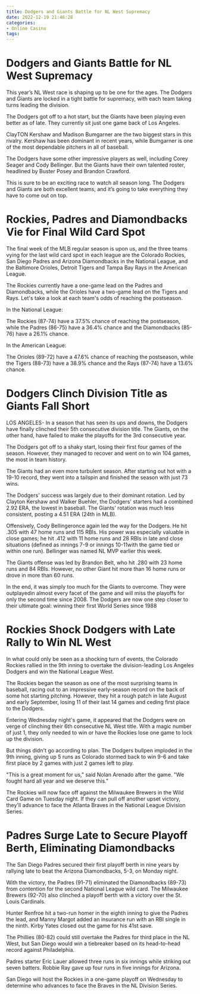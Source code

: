 ```yaml
---
title: Dodgers and Giants Battle for NL West Supremacy
date: 2022-12-19 21:46:28
categories:
- Online Casino
tags:
---
```



#  Dodgers and Giants Battle for NL West Supremacy

This year’s NL West race is shaping up to be one for the ages. The Dodgers and Giants are locked in a tight battle for supremacy, with each team taking turns leading the division.

The Dodgers got off to a hot start, but the Giants have been playing even better as of late. They currently sit just one game back of Los Angeles.

ClayTON Kershaw and Madison Bumgarner are the two biggest stars in this rivalry. Kershaw has been dominant in recent years, while Bumgarner is one of the most dependable pitchers in all of baseball.

The Dodgers have some other impressive players as well, including Corey Seager and Cody Bellinger. But the Giants have their own talented roster, headlined by Buster Posey and Brandon Crawford.

This is sure to be an exciting race to watch all season long. The Dodgers and Giants are both excellent teams, and it’s going to take everything they have to come out on top.

#  Rockies, Padres and Diamondbacks Vie for Final Wild Card Spot 

The final week of the MLB regular season is upon us, and the three teams vying for the last wild card spot in each league are the Colorado Rockies, San Diego Padres and Arizona Diamondbacks in the National League, and the Baltimore Orioles, Detroit Tigers and Tampa Bay Rays in the American League.

The Rockies currently have a one-game lead on the Padres and Diamondbacks, while the Orioles have a two-game lead on the Tigers and Rays. Let's take a look at each team's odds of reaching the postseason.

In the National League: 

The Rockies (87-74) have a 37.5% chance of reaching the postseason, while the Padres (86-75) have a 36.4% chance and the Diamondbacks (85-76) have a 26.1% chance. 

In the American League: 

The Orioles (89-72) have a 47.6% chance of reaching the postseason, while the Tigers (88-73) have a 38.9% chance and the Rays (87-74) have a 13.6% chance.

#  Dodgers Clinch Division Title as Giants Fall Short 

LOS ANGELES- In a season that has seen its ups and downs, the Dodgers have finally clinched their 5th consecutive division title. The Giants, on the other hand, have failed to make the playoffs for the 3rd consecutive year.

The Dodgers got off to a shaky start, losing their first four games of the season. However, they managed to recover and went on to win 104 games, the most in team history.

The Giants had an even more turbulent season. After starting out hot with a 19-10 record, they went into a tailspin and finished the season with just 73 wins.

The Dodgers' success was largely due to their dominant rotation. Led by Clayton Kershaw and Walker Buehler, the Dodgers' starters had a combined 2.92 ERA, the lowest in baseball. The Giants' rotation was much less consistent, posting a 4.51 ERA (24th in MLB).

Offensively, Cody Bellingeronce again led the way for the Dodgers. He hit .305 with 47 home runs and 115 RBIs. His power was especially valuable in close games; he hit .412 with 11 home runs and 28 RBIs in late and close situations (defined as innings 7-9 or innings 10-11with the game tied or within one run). Bellinger was named NL MVP earlier this week.

The Giants offense was led by Brandon Belt, who hit .280 with 23 home runs and 84 RBIs. However, no other Giant hit more than 16 home runs or drove in more than 60 runs.

In the end, it was simply too much for the Giants to overcome. They were outplayedin almost every facet of the game and will miss the playoffs for only the second time since 2008. The Dodgers are now one step closer to their ultimate goal: winning their first World Series since 1988

#  Rockies Shock Dodgers with Late Rally to Win NL West 

In what could only be seen as a shocking turn of events, the Colorado Rockies rallied in the 9th inning to overtake the division-leading Los Angeles Dodgers and win the National League West.

The Rockies began the season as one of the most surprising teams in baseball, racing out to an impressive early-season record on the back of some hot starting pitching. However, they hit a rough patch in late August and early September, losing 11 of their last 14 games and ceding first place to the Dodgers.

Entering Wednesday night's game, it appeared that the Dodgers were on verge of clinching their 6th consecutive NL West title. With a magic number of just 1, they only needed to win or have the Rockies lose one game to lock up the division.

But things didn't go according to plan. The Dodgers bullpen imploded in the 9th inning, giving up 5 runs as Colorado stormed back to win 9-6 and take first place by 2 games with just 2 games left to play. 

"This is a great moment for us," said Nolan Arenado after the game. "We fought hard all year and we deserve this." 

The Rockies will now face off against the Milwaukee Brewers in the Wild Card Game on Tuesday night. If they can pull off another upset victory, they'll advance to face the Atlanta Braves in the National League Division Series.

#  Padres Surge Late to Secure Playoff Berth, Eliminating Diamondbacks

The San Diego Padres secured their first playoff berth in nine years by rallying late to beat the Arizona Diamondbacks, 5-3, on Monday night.

With the victory, the Padres (91-71) eliminated the Diamondbacks (89-73) from contention for the second National League wild card. The Milwaukee Brewers (92-70) also clinched a playoff berth with a victory over the St. Louis Cardinals.

Hunter Renfroe hit a two-run homer in the eighth inning to give the Padres the lead, and Manny Margot added an insurance run with an RBI single in the ninth. Kirby Yates closed out the game for his 41st save.

The Phillies (80-82) could still overtake the Padres for third place in the NL West, but San Diego would win a tiebreaker based on its head-to-head record against Philadelphia.

Padres starter Eric Lauer allowed three runs in six innings while striking out seven batters. Robbie Ray gave up four runs in five innings for Arizona.

San Diego will host the Rockies in a one-game playoff on Wednesday to determine who advances to face the Braves in the NL Division Series.